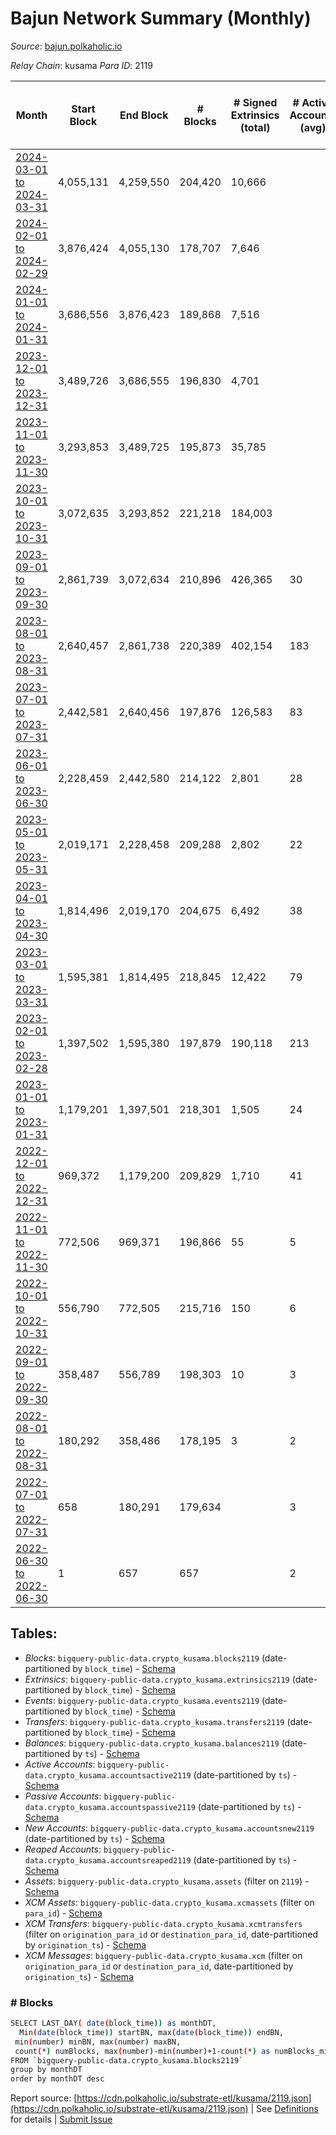 # Bajun Network Summary (Monthly)

_Source_: [bajun.polkaholic.io](https://bajun.polkaholic.io)

*Relay Chain*: kusama
*Para ID*: 2119



| Month | Start Block | End Block | # Blocks | # Signed Extrinsics (total) | # Active Accounts (avg) | # Addresses with Balances (max) | Issues |
| ----- | ----------- | --------- | -------- | --------------------------- | ----------------------- | ------------------------------- | ------ |
| [2024-03-01 to 2024-03-31](/kusama/2119-bajun/2024-03-31.md) | 4,055,131 | 4,259,550 | 204,420 | 10,666 |  |  | -   |   
| [2024-02-01 to 2024-02-29](/kusama/2119-bajun/2024-02-29.md) | 3,876,424 | 4,055,130 | 178,707 | 7,646 |  |  | -   |   
| [2024-01-01 to 2024-01-31](/kusama/2119-bajun/2024-01-31.md) | 3,686,556 | 3,876,423 | 189,868 | 7,516 |  |  | -   |   
| [2023-12-01 to 2023-12-31](/kusama/2119-bajun/2023-12-31.md) | 3,489,726 | 3,686,555 | 196,830 | 4,701 |  |  | -   |   
| [2023-11-01 to 2023-11-30](/kusama/2119-bajun/2023-11-30.md) | 3,293,853 | 3,489,725 | 195,873 | 35,785 |  |  | -   |   
| [2023-10-01 to 2023-10-31](/kusama/2119-bajun/2023-10-31.md) | 3,072,635 | 3,293,852 | 221,218 | 184,003 |  |  | -   |   
| [2023-09-01 to 2023-09-30](/kusama/2119-bajun/2023-09-30.md) | 2,861,739 | 3,072,634 | 210,896 | 426,365 | 30 |  | -   |   
| [2023-08-01 to 2023-08-31](/kusama/2119-bajun/2023-08-31.md) | 2,640,457 | 2,861,738 | 220,389 | 402,154 | 183 | 8,097 | - 893 (0.40%) |   
| [2023-07-01 to 2023-07-31](/kusama/2119-bajun/2023-07-31.md) | 2,442,581 | 2,640,456 | 197,876 | 126,583 | 83 | 7,743 | -   |   
| [2023-06-01 to 2023-06-30](/kusama/2119-bajun/2023-06-30.md) | 2,228,459 | 2,442,580 | 214,122 | 2,801 | 28 | 7,346 | -   |   
| [2023-05-01 to 2023-05-31](/kusama/2119-bajun/2023-05-31.md) | 2,019,171 | 2,228,458 | 209,288 | 2,802 | 22 | 6,685 | -   |   
| [2023-04-01 to 2023-04-30](/kusama/2119-bajun/2023-04-30.md) | 1,814,496 | 2,019,170 | 204,675 | 6,492 | 38 | 6,391 | -   |   
| [2023-03-01 to 2023-03-31](/kusama/2119-bajun/2023-03-31.md) | 1,595,381 | 1,814,495 | 218,845 | 12,422 | 79 | 6,180 | - 270 (0.12%) |   
| [2023-02-01 to 2023-02-28](/kusama/2119-bajun/2023-02-28.md) | 1,397,502 | 1,595,380 | 197,879 | 190,118 | 213 | 5,830 | -   |   
| [2023-01-01 to 2023-01-31](/kusama/2119-bajun/2023-01-31.md) | 1,179,201 | 1,397,501 | 218,301 | 1,505 | 24 | 4,244 | -   |   
| [2022-12-01 to 2022-12-31](/kusama/2119-bajun/2022-12-31.md) | 969,372 | 1,179,200 | 209,829 | 1,710 | 41 | 3,686 | -   |   
| [2022-11-01 to 2022-11-30](/kusama/2119-bajun/2022-11-30.md) | 772,506 | 969,371 | 196,866 | 55 | 5 | 3,291 | -   |   
| [2022-10-01 to 2022-10-31](/kusama/2119-bajun/2022-10-31.md) | 556,790 | 772,505 | 215,716 | 150 | 6 | 3,285 | -   |   
| [2022-09-01 to 2022-09-30](/kusama/2119-bajun/2022-09-30.md) | 358,487 | 556,789 | 198,303 | 10 | 3 | 11 | -   |   
| [2022-08-01 to 2022-08-31](/kusama/2119-bajun/2022-08-31.md) | 180,292 | 358,486 | 178,195 | 3 | 2 | 7 | -   |   
| [2022-07-01 to 2022-07-31](/kusama/2119-bajun/2022-07-31.md) | 658 | 180,291 | 179,634 |  | 3 | 4 | -   |   
| [2022-06-30 to 2022-06-30](/kusama/2119-bajun/2022-06-30.md) | 1 | 657 | 657 |  | 2 | 4 | -   |   

## Tables:

* _Blocks_: `bigquery-public-data.crypto_kusama.blocks2119` (date-partitioned by `block_time`) - [Schema](/schema/balances.json)
* _Extrinsics_: `bigquery-public-data.crypto_kusama.extrinsics2119` (date-partitioned by `block_time`) - [Schema](/schema/extrinsics.json)
* _Events_: `bigquery-public-data.crypto_kusama.events2119` (date-partitioned by `block_time`) - [Schema](/schema/events.json)
* _Transfers_: `bigquery-public-data.crypto_kusama.transfers2119` (date-partitioned by `block_time`) - [Schema](/schema/transfers.json)
* _Balances_: `bigquery-public-data.crypto_kusama.balances2119` (date-partitioned by `ts`) - [Schema](/schema/balances.json)
* _Active Accounts_: `bigquery-public-data.crypto_kusama.accountsactive2119` (date-partitioned by `ts`) - [Schema](/schema/accountsactive.json)
* _Passive Accounts_: `bigquery-public-data.crypto_kusama.accountspassive2119` (date-partitioned by `ts`) - [Schema](/schema/accountspassive.json)
* _New Accounts_: `bigquery-public-data.crypto_kusama.accountsnew2119` (date-partitioned by `ts`) - [Schema](/schema/accountsnew.json)
* _Reaped Accounts_: `bigquery-public-data.crypto_kusama.accountsreaped2119` (date-partitioned by `ts`) - [Schema](/schema/accountsreaped.json)
* _Assets_: `bigquery-public-data.crypto_kusama.assets` (filter on `2119`) - [Schema](/schema/assets.json)
* _XCM Assets_: `bigquery-public-data.crypto_kusama.xcmassets` (filter on `para_id`) - [Schema](/schema/xcmassets.json)
* _XCM Transfers_: `bigquery-public-data.crypto_kusama.xcmtransfers` (filter on `origination_para_id` or `destination_para_id`, date-partitioned by `origination_ts`) - [Schema](/schema/xcmtransfers.json)
* _XCM Messages_: `bigquery-public-data.crypto_kusama.xcm` (filter on `origination_para_id` or `destination_para_id`, date-partitioned by `origination_ts`) - [Schema](/schema/xcm.json)

### # Blocks
```bash
SELECT LAST_DAY( date(block_time)) as monthDT,
  Min(date(block_time)) startBN, max(date(block_time)) endBN, 
 min(number) minBN, max(number) maxBN, 
 count(*) numBlocks, max(number)-min(number)+1-count(*) as numBlocks_missing 
FROM `bigquery-public-data.crypto_kusama.blocks2119` 
group by monthDT 
order by monthDT desc
```


Report source: [https://cdn.polkaholic.io/substrate-etl/kusama/2119.json](https://cdn.polkaholic.io/substrate-etl/kusama/2119.json) | See [Definitions](/DEFINITIONS.md) for details | [Submit Issue](https://github.com/colorfulnotion/substrate-etl/issues)
